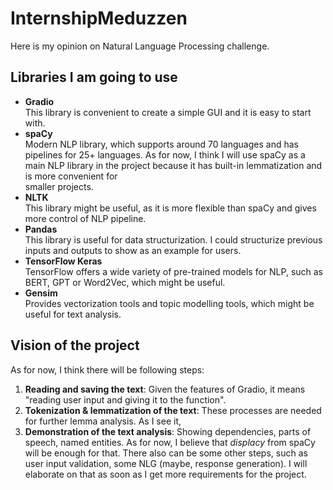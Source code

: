 # InternshipMeduzzen
Here is my opinion on Natural Language Processing challenge.
## Libraries I am going to use ##
- **Gradio**<br/>
  This library is convenient to create a simple GUI and it is easy to start with.
- **spaCy**<br/>
  Modern NLP library, which supports around 70 languages and has pipelines for 25+ languages. As for now, I think I will use spaCy as a main NLP library in the project because it has built-in lemmatization and is more convenient for   
  smaller projects.
- **NLTK**<br/>
  This library might be useful, as it is more flexible than spaCy and gives more control of NLP pipeline.
- **Pandas**<br/>
  This library is useful for data structurization. I could structurize previous inputs and outputs to show as an example for users.
- **TensorFlow Keras**<br/>
  TensorFlow offers a wide variety of pre-trained models for NLP, such as BERT, GPT or Word2Vec, which might be useful.
- **Gensim**<br/>
  Provides vectorization tools and topic modelling tools, which might be useful for text analysis.
## Vision of the project ##
As for now, I think there will be following steps:
1. **Reading and saving the text**: Given the features of Gradio, it means "reading user input and giving it to the function".
2. **Tokenization & lemmatization of the text**: These processes are needed for further lemma analysis. As I see it, 
3. **Demonstration of the text analysis**: Showing dependencies, parts of speech, named entities. As for now, I believe that *displacy* from spaCy will be enough for that.
There also can be some other steps, such as user input validation, some NLG (maybe, response generation). I will elaborate on that as soon as I get more requirements for the project.
